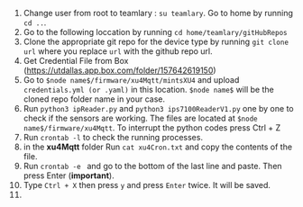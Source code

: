 1. Change user from root to teamlary : ```su teamlary```. Go to home by running ```cd ..```.
2. Go to the following loccation by running ```cd home/teamlary/gitHubRepos```
3. Clone the appropriate git repo for the device type by running ```git clone url``` where you replace ```url``` with the github repo url.
4. Get Credential File from Box (https://utdallas.app.box.com/folder/157642619150)
5. Go to ```$node name$/firmware/xu4Mqtt/mintsXU4``` and upload ```credentials.yml (or .yaml)``` in this location. ```$node name$``` will be the cloned repo folder name in your case.
6. Run  ```python3 ipReader.py``` and ```python3 ips7100ReaderV1.py``` one by one to check if the sensors are working. The files are located at ```$node name$/firmware/xu4Mqtt```. To interrupt the python codes press Ctrl + Z
7. Run ```crontab -l``` to check the running processes.
8. in the **xu4Mqtt** folder Run ```cat xu4Cron.txt``` and copy the contents of the file.
9. Run ```crontab -e ``` and go to the bottom of the last line and paste. Then press Enter (**important**).
10. Type ``` Ctrl + X ``` then press ```y``` and press ```Enter``` twice. It will be saved.
11. 


